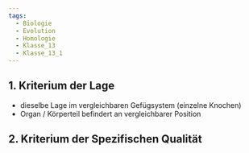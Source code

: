 ```yaml
---
tags:
  - Biologie
  - Evolution
  - Homologie
  - Klasse_13
  - Klasse_13_1
---
```

## 1. Kriterium der Lage
- dieselbe Lage im vergleichbaren Gefügsystem (einzelne Knochen)
- Organ / Körperteil befindert an vergleichbarer Position
## 2. Kriterium der Spezifischen Qualität


